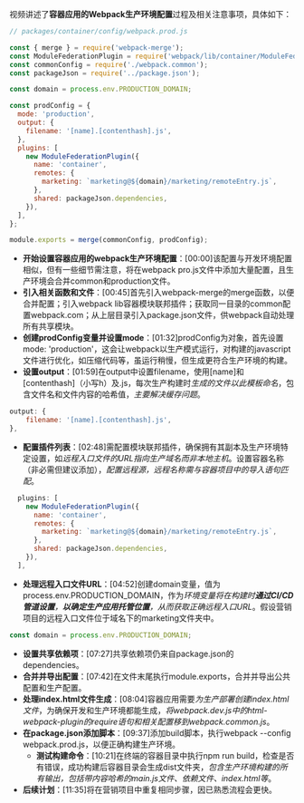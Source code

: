 

视频讲述了**容器应用的Webpack生产环境配置**过程及相关注意事项，具体如下：

```js
// packages/container/config/webpack.prod.js

const { merge } = require('webpack-merge');
const ModuleFederationPlugin = require('webpack/lib/container/ModuleFederationPlugin');
const commonConfig = require('./webpack.common');
const packageJson = require('../package.json');

const domain = process.env.PRODUCTION_DOMAIN;

const prodConfig = {
  mode: 'production',
  output: {
    filename: '[name].[contenthash].js',
  },
  plugins: [
    new ModuleFederationPlugin({
      name: 'container',
      remotes: {
        marketing: `marketing@${domain}/marketing/remoteEntry.js`,
      },
      shared: packageJson.dependencies,
    }),
  ],
};

module.exports = merge(commonConfig, prodConfig);

```

- **开始设置容器应用的webpack生产环境配置**：[00:00]该配置与开发环境配置相似，但有一些细节需注意，将在webpack pro.js文件中添加大量配置，且生产环境会合并common和production文件。
- **引入相关函数和文件**：[00:45]首先引入webpack-merge的merge函数，以便合并配置；引入webpack lib容器模块联邦插件；获取同一目录的common配置webpack.com；从上层目录引入package.json文件，供webpack自动处理所有共享模块。
- **创建prodConfig变量并设置mode**：[01:32]prodConfig为对象，首先设置mode: 'production'，这会让webpack以生产模式运行，对构建的javascript文件进行优化，如压缩代码等，虽运行稍慢，但生成更符合生产环境的构建。
- **设置output**：[01:59]在output中设置filename，使用[name]和[contenthash]（小写h）及.js，每次生产构建时*生成的文件以此模板命名*，包含文件名和文件内容的哈希值，*主要解决缓存问题*。

```js
output: {
    filename: '[name].[contenthash].js',
},
```

- **配置插件列表**：[02:48]需配置模块联邦插件，确保拥有其副本及生产环境特定设置，如*远程入口文件的URL指向生产域名而非本地主机*。设置容器名称（非必需但建议添加），*配置远程源，远程名称需与容器项目中的导入语句匹配*。

```js
  plugins: [
    new ModuleFederationPlugin({
      name: 'container',
      remotes: {
        marketing: `marketing@${domain}/marketing/remoteEntry.js`,
      },
      shared: packageJson.dependencies,
    }),
  ],
```

- **处理远程入口文件URL**：[04:52]创建domain变量，值为process.env.PRODUCTION_DOMAIN，作为*环境变量将在构建时**通过CI/CD管道设置**，**以确定生产应用托管位置**，从而获取正确远程入口URL*。假设营销项目的远程入口文件位于域名下的marketing文件夹中。
```js
const domain = process.env.PRODUCTION_DOMAIN;
```

- **设置共享依赖项**：[07:27]共享依赖项仍来自package.json的dependencies。
- **合并并导出配置**：[07:42]在文件末尾执行module.exports，合并并导出公共配置和生产配置。
- **处理index.html文件生成**：[08:04]容器应用需要*为生产部署创建index.html文件*，为确保开发和生产环境都能生成，*将webpack.dev.js中的html-webpack-plugin的require语句和相关配置移到webpack.common.js*。
- **在package.json添加脚本**：[09:37]添加build脚本，执行webpack --config webpack.prod.js，以便正确构建生产环境。
	- **测试构建命令**：[10:21]在终端的容器目录中执行npm run build，检查是否有错误，成功构建后容器目录会生成dist文件夹，*包含生产环境构建的所有输出，包括带内容哈希的main.js文件、依赖文件、index.html等*。
- **后续计划**：[11:35]将在营销项目中重复相同步骤，因已熟悉流程会更快。